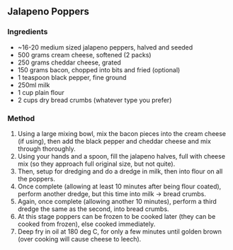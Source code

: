 ## Jalapeno Poppers

### Ingredients

* ~16-20 medium sized jalapeno peppers, halved and seeded
* 500 grams cream cheese, softened (2 packs)
* 250 grams cheddar cheese, grated
* 150 grams bacon, chopped into bits and fried (optional)
* 1 teaspoon black pepper, fine ground
* 250ml milk
* 1 cup plain flour
* 2 cups dry bread crumbs (whatever type you prefer)


### Method

1. Using a large mixing bowl, mix the bacon pieces into the cream cheese (if using), then add the black pepper and cheddar cheese and mix through thoroughly.
1. Using your hands and a spoon, fill the jalapeno halves, full with cheese mix (so they approach full original size, but not quite).
1. Then, setup for dredging and do a dredge in milk, then into flour on all the poppers.
1. Once complete (allowing at least 10 minutes after being flour coated), perform another dredge, but this time into milk -> bread crumbs.
1. Again, once complete (allowing another 10 minutes), perform a third dredge the same as the second, into bread crumbs.
1. At this stage poppers can be frozen to be cooked later (they can be cooked from frozen), else cooked immediately.
1. Deep fry in oil at 180 deg C, for only a few minutes until golden brown (over cooking will cause cheese to leech).
